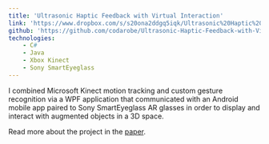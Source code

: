 ```yaml
---
title: 'Ultrasonic Haptic Feedback with Virtual Interaction'
link: 'https://www.dropbox.com/s/s20ona2ddgq5iqk/Ultrasonic%20Haptic%20Feedback%20with%20Virtual%20Interaction%20Software%20Implementation%20Final%20Draft.pdf?dl=0'
github: 'https://github.com/codarobe/Ultrasonic-Haptic-Feedback-with-Virtual-Interaction-Software-Implementation'
technologies:
    - C#
    - Java
    - Xbox Kinect
    - Sony SmartEyeglass
---
```

I combined Microsoft Kinect motion tracking and custom gesture recognition via a WPF application that communicated with an Android mobile app paired to Sony SmartEyeglass AR glasses in order to display and interact with augmented objects in a 3D space.

Read more about the project in the [paper](https://www.dropbox.com/s/s20ona2ddgq5iqk/Ultrasonic%20Haptic%20Feedback%20with%20Virtual%20Interaction%20Software%20Implementation%20Final%20Draft.pdf?dl=0).
